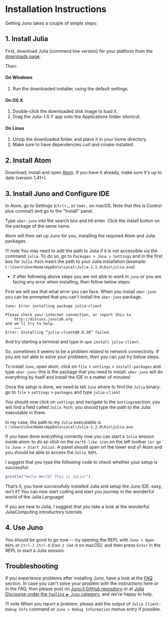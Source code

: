 # Installation Instructions

Getting Juno takes a couple of simple steps:

## 1. Install Julia

First, download Julia (command line version) for your platform from
the [downloads page](http://julialang.org/downloads/).

Then:

#### On Windows

1. Run the downloaded installer, using the default settings.

#### On OS X

1. Double-click the downloaded disk image to load it.
2. Drag the Julia-1.X.Y app onto the Applications folder shortcut.

#### On Linux

1. Unzip the downloaded folder and place it in your home directory.
2. Make sure to have dependencies curl and cmake installed.

## 2. Install Atom

Download, install and open [Atom](https://atom.io). If you have it already, make sure it's up to date (version 1.41+).

## 3. Install Juno and Configure IDE

In Atom, go to Settings (`Ctrl+,`, or `Cmd+,` on macOS. Note that this is Control plus comma!) and go to the "Install" panel.

Type `uber-juno` into the search box and hit enter. Click the install button on the package of the same name.

Atom will then set up Juno for you, installing the required Atom and Julia packages.

!!! note
    You may need to add the path to Julia if it is not accessible via the command `julia`.
    To do so, go to `Packages > Juno > Settings` and in the first box for `Julia Path`
    insert the path to your Julia installation
    (example: `C:\Users\UserName\AppData\Local\Julia-1.2.0\bin\julia.exe`)
    
- If after following above steps you are not able to work in `juno` or you are facing any error when installing, then follow below steps: 

First we will see that what error you can face. When you install `uber-juno` you can be prompted that you can't install the `uber-juno` package. 
```
Juno: Error installing package julia-client

Please check your internet connection, or report this to
    http://discuss.junolab.org
and we'll try to help.
    –––
Error: Installing “julia-client@0.8.10” failed.
```
And try starting a terminal and type in `apm install julia-client`. 

So, sometimes it seems to be a problem related to network connectivity. If you are not able to solve your probleem, then you can just try below steps. 

To install `Juno`, open atom, click on `file` > `settings` > `install-packages` and type `uber-juno`: this is the package that you need to install. `uber-juno` will do everything by itself and install the IDE in a matter of minutes!

Once the setup is done, we need to tell `Juno` where to find the `Julia` binary: go to `file` > `settings` > `packages` and type `julia-client`

You should now click on `settings` and navigate to the `Settings`section: you will find a field called `Julia Path`: you should type the path to the Julia executable in there.

In my case, the path to my `Julia` executable is `C:\Users\UserName\AppData\Local\Julia-1.2.0\bin\julia.exe`

If you have done everything correctly now you can start a `Julia` session inside atom: to do so click on the `earth-like icon` on the left toolbar `(or go to Juno > Start Julia)`. A panel should open on the lower end of Atom and you should be able to access the `Julia REPL`.

I suggest that you type the following code to check whether your setup is successful:

```julia
println("Hello World! This is Julia!")
```
That’s it, you have successfully installed Julia and setup the Juno IDE: easy, isn’t it? You can now start coding and start you journey in the wonderful world of the Julia Language!

If you are new to Julia, I suggest that you take a look at the wonderful JuliaComputing introductory tutorials

## 4. Use Juno

You should be good to go now -- try opening the REPL with `Juno > Open REPL`
or `Ctrl-J Ctrl-O` (`Cmd-J Cmd-O` on macOS), and then press `Enter` in the REPL to start a Julia session.

## Troubleshooting

If you experience problems after installing Juno, have a look at the [FAQ](@ref) section.
In case you can't solve your problem with the instructions here or in the FAQ, then please post
on [Juno.jl GitHub repository](https://github.com/JunoLab/Juno.jl/issues) or
at [Julia Discourse under the `Tooling ▶ Juno` category](https://discourse.julialang.org/c/tools/juno/l/latest),
and we're happy to help.

!!! note
    When you report a problem, please add the output of `Julia Client: Debug Info` command or `Juno > Debug Information` menus entry if possible.
